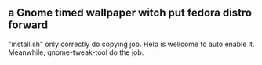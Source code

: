 ## a Gnome timed wallpaper witch put fedora distro forward

"install.sh" only correctly do copying job. Help is wellcome to auto enable it.
Meanwhile, gnome-tweak-tool do the job.
